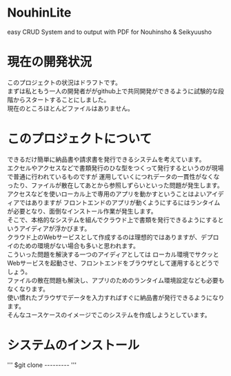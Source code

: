 # NouhinLite
easy CRUD System and to output with PDF for Nouhinsho &amp; Seikyuusho

# 現在の開発状況
このプロジェクトの状況はドラフトです。  
まずは私ともう一人の開発者ががgithub上で共同開発ができるように試験的な段階からスタートすることにしました。  
現在のところほとんどファイルはありません。  

# このプロジェクトについて
できるだけ簡単に納品書や請求書を発行できるシステムを考えています。  
エクセルやアクセスなどで書類発行のひな型をつくって発行するというのが現場で普通に行われているものですが
運用していくにつれデータの一貫性がなくなったり、ファイルが散在してあとから参照しずらいといった問題が発生します。
アクセスなどを使いローカル上で専用のアプリを動かすということはよいアイディアではありますが
フロントエンドのアプリが動くようにするにはランタイムが必要となり、面倒なインストール作業が発生します。  
そこで、本格的なシステムを組んでクラウド上で書類を発行できるようにするというアイディアが浮かびます。  
クラウド上のWebサービスとして作成するのは理想的ではありますが、デプロイのための環境がない場合も多いと思われます。  
こういった問題を解決する一つのアイディアとしては
ローカル環境でサクッとWebサービスを起動させ、フロントエンドをブラウザとして運用するとどうでしょう。  
ファイルの散在問題も解決し、アプリのためのランタイム環境設定なども必要もなくなります。  
使い慣れたブラウザでデータを入力すればすぐに納品書が発行できるようになります。  
そんなユースケースのイメージでこのシステムを作成しようとしています。  

# システムのインストール

'''
$git clone ---------
'''



